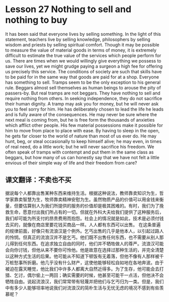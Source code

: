 # Lesson 27 Nothing to sell and nothing to buy

It has been said that everyone lives by selling something. In the light of this statement, teachers live by selling knowledge, philosophers by selling wisdom and priests by selling spiritual comfort. Though it may be possible to measure the value of material goods in terms of money, it is extremely difficult to estimate the true value of the services which people perform for us. There are times when we would willingly give everything we possess to save our lives, yet we might grudge paying a surgeon a high fee for offering us precisely this service. The conditions of society are such that skills have to be paid for in the same way that goods are paid for at a shop. Everyone has something to sell.
Tramps seem to be the only exception to his general rule. Beggars almost sell themselves as human beings to arouse the pity of passers-by. But real tramps are not beggars. They have nothing to sell and require nothing from others. In seeking independence, they do not sacrifice their human dignity. A tramp may ask you for money, but he will never ask you to feel sorry for him. He has deliberately chosen to lead the life he leads and is fully
aware of the consequences. He may never be sure where the next meal is coming from, but he is free form the thousands of anxieties which afflict other people. His few material possessions make it possible for him to move from place to place with ease. By having to sleep in the open, he gets far closer to the world of nature than most of us ever do. He may hunt, beg, or steal occasionally to keep himself alive; he may even, in times of real need, do a little work; but he will never sacrifice his freedom. We often speak of tramps with contempt and put them in the same class as beggars, but how many of us can honestly say that we have not felt a little envious of their simple way of life and their freedom from care?

## 课文翻译：不卖也不买

据说每个人都靠出售某种东西来维持生活。根据这种说法，教师靠卖知识为生，哲学家靠卖智慧为生，牧师靠卖精神安慰为生。虽然物质产品的价值可以用金钱来衡量，但要估算别人为我们所提供的服务的价值却是极其困难的。有时，我们为了挽救生命，愿意付出我们所占有的一切。但就在外科大夫给我们提供了这种服务后，我们却可能为所支付的昂贵费用而抱怨。社会上的情况就是如此，技术是必须付钱去买的，就像在商店里要花钱买商品一样。人人都有东西可以出售。
在这条普遍的规律前面，好像只有流浪汉是个例外。乞丐出售的几乎是他本人，以引起过路人的怜悯。但真正的流浪汉并不是乞丐。他们既不出售任何东西，也不需要从别人那儿得到任何东西。在追求独立自由的同时，他们并不牺牲做人的尊严。流浪汉可能会向你讨钱，但他从来不要你可怜他。他是故意在选择过那种生活的，并完全清楚以这种方式生活的后果。他可能从不知道下顿饭有无着落，但他不像有人那样被千万桩愁事所折磨。他几乎没有什么财产，这使他能够轻松自如地在各地奔波。由于被迫在露天睡觉，他比我们中许多人都离大自然近得多。为了生存，他可能会去打猎、乞讨，偶尔偷上一两回；确实需要的时候，他甚至可能干一点活，但他决不会牺牲自由。说起流浪汉，我们常常带有轻蔑并把他们与乞丐归为一类。但是，我们中有多少人能够坦率地说我们对流浪汉的简朴生活与无忧无虑的境况不感到有些羡慕呢？